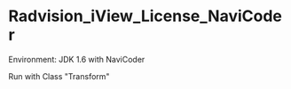 Radvision_iView_License_NaviCoder
=================================
Environment: JDK 1.6 with NaviCoder

Run with Class "Transform"
